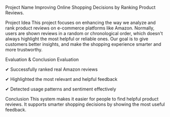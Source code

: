Project Name
Improving Online Shopping Decisions by Ranking Product Reviews. 
 
Project Idea
This project focuses on enhancing the way we analyze and
 rank product reviews on e-commerce platforms like Amazon.
 Normally, users are shown reviews in a random or chronological
 order, which doesn't always highlight the most helpful or reliable ones.
 Our goal is to give customers better insights, and make the
 shopping experience smarter and more trustworthy.

Evaluation & Conclusion
Evaluation

 ✔ Successfully ranked real Amazon reviews

 ✔ Highlighted the most relevant and helpful feedback

 ✔ Detected usage patterns and sentiment effectively

Conclusion
 This system makes it easier for people to find helpful product reviews.
 It supports smarter shopping decisions by showing the most useful
 feedback.
